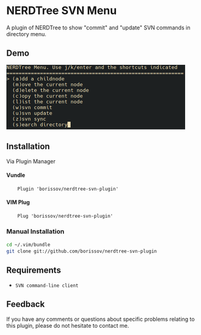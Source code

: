 # NERDTree SVN Menu
A plugin of NERDTree to show "commit" and "update" SVN commands in directory menu.
## Demo 
![NERDTree SVN Demo](https://raw.githubusercontent.com/borissov/nerdtree-svn-plugin/master/images/image_1.png)
## Installation
Via Plugin Manager
#### Vundle
```viml
    Plugin 'borissov/nerdtree-svn-plugin'
```
#### VIM Plug 
```viml
    Plug 'borissov/nerdtree-svn-plugin'
```
### Manual Installation 
```bash
cd ~/.vim/bundle
git clone git://github.com/borissov/nerdtree-svn-plugin
```
## Requirements
* `SVN command-line client` 
## Feedback 
If you have any comments or questions about specific problems relating to this plugin, please do not hesitate to contact me.
